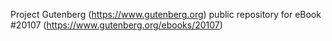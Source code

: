 Project Gutenberg (https://www.gutenberg.org) public repository for eBook #20107 (https://www.gutenberg.org/ebooks/20107)

